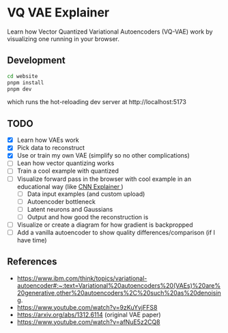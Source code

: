 # VQ VAE Explainer

Learn how Vector Quantized Variational Autoencoders (VQ-VAE) work by visualizing one running in your browser.

## Development

```bash
cd website
pnpm install
pnpm dev
```
which runs the hot-reloading dev server at http://localhost:5173

## TODO

- [x] Learn how VAEs work
- [x] Pick data to reconstruct
- [x] Use or train my own VAE (simplify so no other complications)
- [ ] Lean how vector quantizing works
- [ ] Train a cool example with quantized
- [ ] Visualize forward pass in the browser with cool example in an educational way (like [ CNN Explainer ](https://poloclub.github.io/cnn-explainer/))
	- [ ] Data input examples (and custom upload)
	- [ ] Autoencoder bottleneck
	- [ ] Latent neurons and Gaussians
	- [ ] Output and how good the reconstruction is
- [ ] Visualize or create a diagram for how gradient is backpropped  
- [ ] Add a vanilla autoencoder to show quality differences/comparison (if I have time)

## References

- https://www.ibm.com/think/topics/variational-autoencoder#:~:text=Variational%20autoencoders%20(VAEs)%20are%20generative,other%20autoencoders%2C%20such%20as%20denoising.
- https://www.youtube.com/watch?v=9zKuYvjFFS8
- https://arxiv.org/abs/1312.6114 (original VAE paper)
- https://www.youtube.com/watch?v=afNuE5z2CQ8